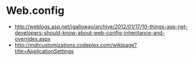 ﻿# Web.config

- http://weblogs.asp.net/jgalloway/archive/2012/01/17/10-things-asp-net-developers-should-know-about-web-config-inheritance-and-overrides.aspx
- http://mdtcustomizations.codeplex.com/wikipage?title=ApplicationSettings
